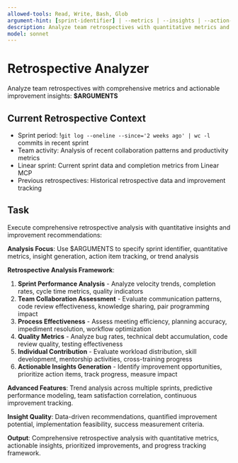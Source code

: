```yaml
---
allowed-tools: Read, Write, Bash, Glob
argument-hint: [sprint-identifier] | --metrics | --insights | --action-items | --trends
description: Analyze team retrospectives with quantitative metrics and actionable insights generation
model: sonnet
---
```


# Retrospective Analyzer

Analyze team retrospectives with comprehensive metrics and actionable improvement insights: **$ARGUMENTS**

## Current Retrospective Context

- Sprint period: !`git log --oneline --since='2 weeks ago' | wc -l` commits in recent sprint
- Team activity: Analysis of recent collaboration patterns and productivity metrics
- Linear sprint: Current sprint data and completion metrics from Linear MCP
- Previous retrospectives: Historical retrospective data and improvement tracking

## Task

Execute comprehensive retrospective analysis with quantitative insights and improvement recommendations:

**Analysis Focus**: Use $ARGUMENTS to specify sprint identifier, quantitative metrics, insight generation, action item tracking, or trend analysis

**Retrospective Analysis Framework**:
1. **Sprint Performance Analysis** - Analyze velocity trends, completion rates, cycle time metrics, quality indicators
2. **Team Collaboration Assessment** - Evaluate communication patterns, code review effectiveness, knowledge sharing, pair programming impact
3. **Process Effectiveness** - Assess meeting efficiency, planning accuracy, impediment resolution, workflow optimization
4. **Quality Metrics** - Analyze bug rates, technical debt accumulation, code review quality, testing effectiveness
5. **Individual Contribution** - Evaluate workload distribution, skill development, mentorship activities, cross-training progress
6. **Actionable Insights Generation** - Identify improvement opportunities, prioritize action items, track progress, measure impact

**Advanced Features**: Trend analysis across multiple sprints, predictive performance modeling, team satisfaction correlation, continuous improvement tracking.

**Insight Quality**: Data-driven recommendations, quantified improvement potential, implementation feasibility, success measurement criteria.

**Output**: Comprehensive retrospective analysis with quantitative metrics, actionable insights, prioritized improvements, and progress tracking framework.